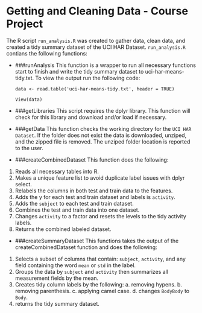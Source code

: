 # Getting and Cleaning Data - Course Project
The R script `run_analysis.R` was created to gather data, clean data, and created a tidy summary dataset of the UCI HAR Dataset. `run_analysis.R` contians the following functions:

* ###runAnalysis 
This function is a wrapper to run all necessary functions start to finish and write the tidy summary dataset to uci-har-means-tidy.txt. To view the output run the following code:
    
    `data <- read.table('uci-har-means-tidy.txt', header = TRUE)`
    
    `View(data)`

* ###getLibraries
This script requires the dplyr library. This function will check for this library and download and/or load if necessary.

* ###getData
This function checks the working directory for the `UCI HAR Dataset`. If the folder does not exist the data is downloaded, unziped, and the zipped file is removed. The unziped folder location is reported to the user.

* ###createCombinedDataset
This function does the following:
1. Reads all necessary tables into R.
2. Makes a unique feature list to avoid duplicate label issues with dplyr select.
3. Relabels the columns in both test and train data to the features.
4. Adds the y for each test and train dataset and labels is `activity`.
5. Adds the `subject` to each test and train dataset.
6. Combines the test and train data into one dataset.
7. Changes `activity` to a factor and resets the levels to the tidy activity labels.
8. Returns the combined labeled dataset.

* ###createSummaryDataset
This functions takes the output of the createCombinedDataset function and does the following:
1. Selects a subset of columns that contain: `subject`, `activity`, and any field containing the word `mean` or `std` in the label.
2. Groups the data by `subject` and `activity` then summarizes all measurement fields by the mean.
3. Creates tidy column labels by the following:
    a. removing hypens.
    b. removing parenthesis.
    c. applying camel case.
    d. changes `BodyBody` to `Body`.
4. returns the tidy summary dataset.
